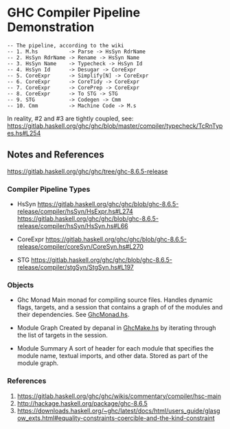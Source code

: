 # GHC Compiler Pipeline Demonstration

```
-- The pipeline, according to the wiki
-- 1. M.hs          -> Parse -> HsSyn RdrName
-- 2. HsSyn RdrName -> Rename -> HsSyn Name
-- 3. HsSyn Name    -> Typecheck -> HsSyn Id
-- 4. HsSyn Id      -> Desugar -> CoreExpr
-- 5. CoreExpr      -> Simplify[N] -> CoreExpr
-- 6. CoreExpr      -> CoreTidy -> CoreExpr
-- 7. CoreExpr      -> CorePrep -> CoreExpr
-- 8. CoreExpr      -> To STG -> STG
-- 9. STG           -> Codegen -> Cmm
-- 10. Cmm          -> Machine Code -> M.s
```

In reality, #2 and #3 are tightly coupled, see:
https://gitlab.haskell.org/ghc/ghc/blob/master/compiler/typecheck/TcRnTypes.hs#L254

## Notes and References

https://gitlab.haskell.org/ghc/ghc/tree/ghc-8.6.5-release

### Compiler Pipeline Types

* HsSyn 
  https://gitlab.haskell.org/ghc/ghc/blob/ghc-8.6.5-release/compiler/hsSyn/HsExpr.hs#L274
  https://gitlab.haskell.org/ghc/ghc/blob/ghc-8.6.5-release/compiler/hsSyn/HsSyn.hs#L66

* CoreExpr 
  https://gitlab.haskell.org/ghc/ghc/blob/ghc-8.6.5-release/compiler/coreSyn/CoreSyn.hs#L270 

* STG
  https://gitlab.haskell.org/ghc/ghc/blob/ghc-8.6.5-release/compiler/stgSyn/StgSyn.hs#L197

### Objects

* Ghc Monad
  Main monad for compiling source files. Handles dynamic flags, targets, and a session that 
  contains a graph of of the modules and their dependencies. See [GhcMonad.hs].
  
* Module Graph
  Created by depanal in [GhcMake.hs] by iterating through the list of targets in the session.

* Module Summary
  A sort of header for each module that specifies the module name, textual imports, and other data.
  Stored as part of the module graph.

### References

1. https://gitlab.haskell.org/ghc/ghc/wikis/commentary/compiler/hsc-main  
2. http://hackage.haskell.org/package/ghc-8.6.5  
3. https://downloads.haskell.org/~ghc/latest/docs/html/users_guide/glasgow_exts.html#equality-constraints-coercible-and-the-kind-constraint


[GhcMake.hs]: https://gitlab.haskell.org/ghc/ghc/blob/ghc-8.6.5-release/compiler/main/GhcMake.hs#L121
[GhcMonad.hs]: https://gitlab.haskell.org/ghc/ghc/blob/ghc-8.6.5-release/compiler/main/GhcMonad.hs
